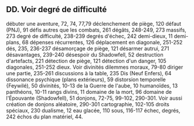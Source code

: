 ## DD. Voir degré de difficulté

débuter une aventure, 72, 74,
77,79
déclenchement de piège, 120
défaut (PNJ), 91
défis autres que les combats,
261
dégâts, 248-249, 273
massifs, 273
degré de difficulté, 238-239
degrés d'échec, 242
demi-dieux, 11
demi-plans, 68
dépenses récurrentes, 126
déplacement en diagonale,
251-252
dés, 235, 236-237
désamorçage de piège, 121
désarmer autrui, 271
désavantages, 239-240
désespoir du Shadowfell, 52
destruction d'artefacts, 221
détection de piège, 121
détection d'un danger, 105
diagonales, 251-252
dieux. Voir divinités
dilemmes moraux, 79-80
diriger une partie, 235-261
discussions à la table, 235
Dis (Neuf Enfers), 64
dissonance psychique (plans
extérieurs), 59
distorsion temporelle
{Feywilé), 50
divinités, 10-13
de la Guerre de l'aube, 10
humanoïdes, 13
panthéons, 10-11
rangs divins, 11
domaine de la mort, 96
domaine de l'Épouvante
(Shadowfell), 51
donjons, 72-75, 99-102,
290-301. Voir aussi création
de donjons
aléatoire, 290-301
cartographie, 102-105
droits spéciaux, 230
dualisme, 12
eau
glacée, 110
sous, 116-117
échec, degrés, 242
échos du plan matériel, 44.
